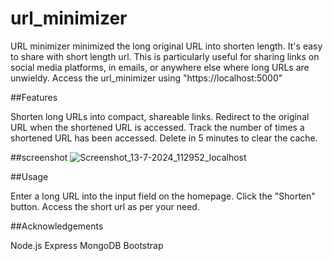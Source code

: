 # url_minimizer
URL minimizer minimized the long original URL into shorten length. 
It's easy to share with short length url.
This is particularly useful for sharing links on social media platforms, in emails, or anywhere else where long URLs are unwieldy.
Access the url_minimizer using "https://localhost:5000"

##Features

Shorten long URLs into compact, shareable links.
Redirect to the original URL when the shortened URL is accessed.
Track the number of times a shortened URL has been accessed.
Delete in 5 minutes to clear the cache.

##screenshot
![Screenshot_13-7-2024_112952_localhost](https://github.com/user-attachments/assets/ebd4bd21-748a-4625-a21a-7f6e075bca00)



##Usage

Enter a long URL into the input field on the homepage.
Click the "Shorten" button.
Access the short url as per your need.

##Acknowledgements

Node.js
Express
MongoDB
Bootstrap



